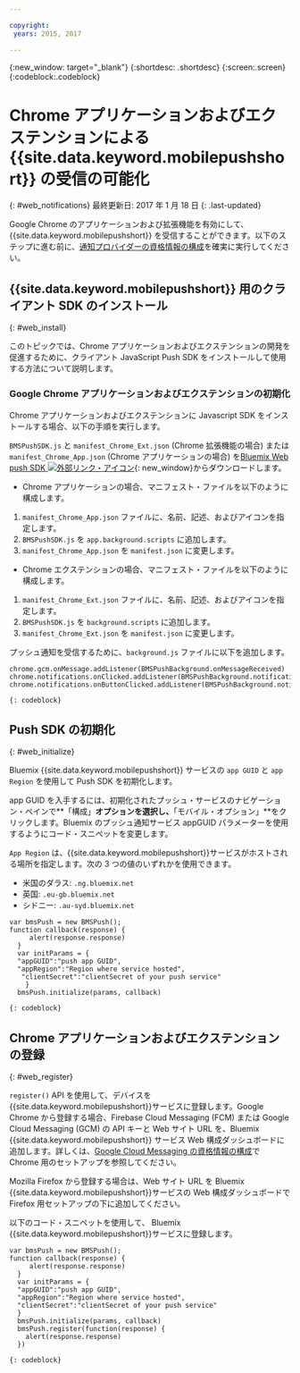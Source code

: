 ```yaml
---

copyright:
 years: 2015, 2017

---
```


{:new_window: target="_blank"}
{:shortdesc: .shortdesc}
{:screen:.screen}
{:codeblock:.codeblock}

# Chrome アプリケーションおよびエクステンションによる {{site.data.keyword.mobilepushshort}} の受信の可能化
{: #web_notifications}
最終更新日: 2017 年 1 月 18 日
{: .last-updated}

Google Chrome のアプリケーションおよび拡張機能を有効にして、{{site.data.keyword.mobilepushshort}} を受信することができます。以下のステップに進む前に、[通知プロバイダーの資格情報の構成](t__main_push_config_provider.html)を確実に実行してください。

## {{site.data.keyword.mobilepushshort}} 用のクライアント SDK のインストール
{: #web_install}

このトピックでは、Chrome アプリケーションおよびエクステンションの開発を促進するために、クライアント JavaScript Push SDK をインストールして使用する方法について説明します。

### Google Chrome アプリケーションおよびエクステンションの初期化

Chrome アプリケーションおよびエクステンションに Javascript SDK をインストールする場合、以下の手順を実行します。

`BMSPushSDK.js` と `manifest_Chrome_Ext.json` (Chrome 拡張機能の場合) または `manifest_Chrome_App.json` (Chrome アプリケーションの場合) を[Bluemix Web push SDK ![外部リンク・アイコン](../../icons/launch-glyph.svg "外部リンク・アイコン")](https://codeload.github.com/ibm-bluemix-mobile-services/bms-clientsdk-javascript-webpush/zip/master "外部リンク・アイコン"){: new_window}からダウンロードします。



- Chrome アプリケーションの場合、マニフェスト・ファイルを以下のように構成します。
 1. `manifest_Chrome_App.json` ファイルに、名前、記述、およびアイコンを指定します。
 2. `BMSPushSDK.js` を `app.background.scripts` に追加します。
 3. `manifest_Chrome_App.json` を `manifest.json` に変更します。

- Chrome エクステンションの場合、マニフェスト・ファイルを以下のように構成します。
 1. `manifest_Chrome_Ext.json` ファイルに、名前、記述、およびアイコンを指定します。
 2. `BMSPushSDK.js` を `background.scripts` に追加します。
 3. `manifest_Chrome_Ext.json` を `manifest.json` に変更します。

プッシュ通知を受信するために、`background.js` ファイルに以下を追加します。 
```
chrome.gcm.onMessage.addListener(BMSPushBackground.onMessageReceived)
chrome.notifications.onClicked.addListener(BMSPushBackground.notification_onClicked);
chrome.notifications.onButtonClicked.addListener(BMSPushBackground.notifiation_buttonClicked);
```
	{: codeblock}



## Push SDK の初期化 
{: #web_initialize}

Bluemix {{site.data.keyword.mobilepushshort}} サービスの `app GUID` と `app Region` を使用して Push SDK を初期化します。  

app GUID を入手するには、初期化されたプッシュ・サービスのナビゲーション・ペインで**「構成」**オプションを選択し、**「モバイル・オプション」**をクリックします。Bluemix のプッシュ通知サービス appGUID パラメーターを使用するようにコード・スニペットを変更します。

`App Region` は、{{site.data.keyword.mobilepushshort}}サービスがホストされる場所を指定します。次の 3 つの値のいずれかを使用できます。

 - 米国のダラス:	 `.ng.bluemix.net`
 - 英国:      			 `.eu-gb.bluemix.net`
 - シドニー:   		 `.au-syd.bluemix.net`

```
var bmsPush = new BMSPush();
function callback(response) {
     alert(response.response)
  }
  var initParams = {
  "appGUID":"push app GUID",
  "appRegion":"Region where service hosted",
   "clientSecret":"clientSecret of your push service"
    }
  bmsPush.initialize(params, callback)
```
	{: codeblock}

## Chrome アプリケーションおよびエクステンションの登録
{: #web_register}

`register()` API を使用して、デバイスを{{site.data.keyword.mobilepushshort}}サービスに登録します。Google Chrome から登録する場合、Firebase Cloud Messaging (FCM) または Google Cloud Messaging (GCM) の API キーと Web サイト URL を、Bluemix {{site.data.keyword.mobilepushshort}} サービス Web 構成ダッシュボードに追加します。詳しくは、[Google Cloud Messaging の資格情報の構成](t_push_provider_android.html)で Chrome 用のセットアップを参照してください。

Mozilla Firefox から登録する場合は、Web サイト URL を Bluemix {{site.data.keyword.mobilepushshort}}サービスの Web 構成ダッシュボードで Firefox 用セットアップの下に追加してください。

以下のコード・スニペットを使用して、 Bluemix {{site.data.keyword.mobilepushshort}}サービスに登録します。
```
var bmsPush = new BMSPush();
function callback(response) {
     alert(response.response)
  }
  var initParams = {
  "appGUID":"push app GUID",
  "appRegion":"Region where service hosted",
  "clientSecret":"clientSecret of your push service"
  }
  bmsPush.initialize(params, callback)
  bmsPush.register(function(response) {
    alert(response.response)
  })
```
    {: codeblock}




